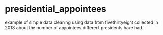 # presidential_appointees
example of simple data cleaning using data from fivethirtyeight collected in 2018 about the number of appointees different presidents have had.
